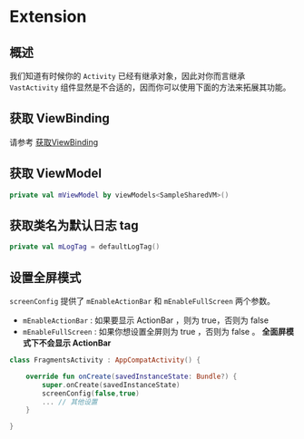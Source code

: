 # Extension

## 概述

我们知道有时候你的 `Activity` 已经有继承对象，因此对你而言继承 `VastActivity` 组件显然是不合适的，因而你可以使用下面的方法来拓展其功能。

## 获取 ViewBinding

请参考 [获取ViewBinding](https://ave.entropy2020.cn/documents/VastTools/architecture-components/ui-layer-libraries/view-bind/Reflex/#viewbinding)

## 获取 ViewModel

```kotlin
private val mViewModel by viewModels<SampleSharedVM>()
```

## 获取类名为默认日志 tag

```kotlin
private val mLogTag = defaultLogTag()
```

## 设置全屏模式

`screenConfig` 提供了 `mEnableActionBar` 和 `mEnableFullScreen` 两个参数。

- `mEnableActionBar` : 如果要显示 ActionBar ，则为 true，否则为 false
- `mEnableFullScreen` : 如果你想设置全屏则为 true ，否则为 false 。 **全面屏模式下不会显示 ActionBar**

```kotlin
class FragmentsActivity : AppCompatActivity() {

    override fun onCreate(savedInstanceState: Bundle?) {
        super.onCreate(savedInstanceState)
        screenConfig(false,true)
        ... // 其他设置
    }

}
```